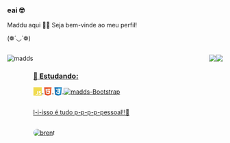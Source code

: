 ### eai 🤓 
Maddu aqui 🐱‍💻
Seja bem-vinde ao meu perfil! 

(❁´◡`❁)

##
<div>
 <img align="left" alt="madds" height="330px"  src="https://media.discordapp.net/attachments/942822236384010281/942822332739772466/Fatos_sobre_mim_-Desenhista_nao_profissional_-Ovolactovegetariana_-Cursando_tec._TI_-Apaixonada_por_anime_-Amo_animais_-Pronomes_eladela.png?width=369&height=369">
  <a href="https://github.com/maddsOwO">
  <img align= "right" img height="150em" src="https://github-readme-stats.vercel.app/api?username=maddsOwO&show_icons=true&theme=radical&include_all_commits=true&count_private=true"/>
 
 <img align= "right" img height="90em" src="https://github-readme-stats.vercel.app/api/top-langs/?username=maddsOwO&layout=compact&langs_count=7&theme=radical"/>
</div>



<div></div>


<div style="display: inline_block"><br>



<h3>🤯 Estudando: </h3>  
   
  <img align="center" alt="madds-Js" height="20" width="20" src="https://raw.githubusercontent.com/devicons/devicon/master/icons/javascript/javascript-plain.svg">
  <img align="center" alt="madds-HTML" height="20" width="20" src="https://raw.githubusercontent.com/devicons/devicon/master/icons/html5/html5-original.svg">
  <img align="center" alt="madds-CSS" height="20" width="20" src="https://raw.githubusercontent.com/devicons/devicon/master/icons/css3/css3-original.svg">   
  <img align="center" alt="madds-Bootstrap" height="25" width="95" src="https://img.shields.io/badge/Bootstrap-563D7C?style=for-the-badge&logo=bootstrap&logoColor=white">    
</div>

##
         


 <div align="left"> I-i-isso é tudo p-p-p-p-pessoal!!🐷 </div>

##



 <div>
 <img align="center" alt="brent" height="120" style="border-radius:50px;" src="https://risibank.fr/cache/stickers/d1254/125482-full.gif">
</div>





